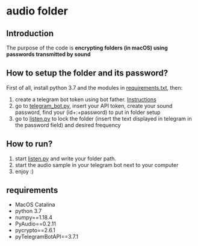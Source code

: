 # audio folder

## Introduction
The purpose of the code is **encrypting folders (in macOS) using passwords transmitted by sound**

## How to setup the folder and its password?
First of all, install python 3.7 and the modules in [requirements.txt](requirements.txt), then:
1) create a telegram bot token using bot father. [Instructions](https://www.siteguarding.com/en/how-to-get-telegram-bot-api-token)
2) go to [telegram_bot.py](audio_folder/maker/telegram_bot.py), insert your API token, create your sound password, find your (id+:+password) to put in folder setup
3) go to [listen.py](audio_folder/receiver/listen.py) to lock the folder (insert the text displayed in telegram in the password field) and desired frequency

## How to run?
1) start [listen.py](audio_folder/receiver/listen.py) and write your folder path.
2) start the audio sample in your telegram bot next to your computer
3) enjoy :)

## requirements
* MacOS Catalina
* python 3.7
* numpy==1.18.4
* PyAudio==0.2.11
* pycrypto==2.6.1
* pyTelegramBotAPI==3.7.1
